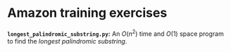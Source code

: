 # Amazon training exercises

**`longest_palindromic_substring.py`:**
An $O(n^{2})$ time and $O(1)$ space program to find the _longest palindromic substring_.
